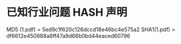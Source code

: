 # 已知行业问题 HASH 声明

MD5 (1.pdf) = 5ed9c1f620c126dccd18e46bc4e575a2
SHA1(1.pdf) = df6612e450888a8ff47a9d66b0bd44eaced60796
